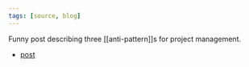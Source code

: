 ```yaml
---
tags: [source, blog]
---
```


Funny post describing three [[anti-pattern]]s for project management.

- [post](https://www.rubick.com/three-anti-patterns-for-project-management/)